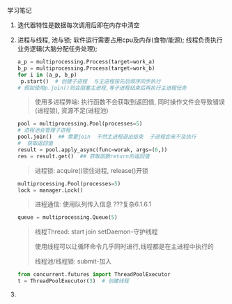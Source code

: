 学习笔记

1. 迭代器特性是数据每次调用后即在内存中清空

2. 进程与线程, 池与锁; 软件运行需要占用cpu及内存(食物/能源);  线程负责执行业务逻辑(大脑分配任务处理); 

   ```python
   a_p = multiprocessing.Process(target=work_a)
   b_p = multiprocessing.Process(target=work_b)
   for i in (a_p, b_p)
   	p.start()  # 创建子进程  与主进程按先后顺序同步执行
   # 假如使用p.join()则会阻塞主进程,等子进程结束后再执行主进程任务
   ```

   >  使用多进程弊端: 执行函数不会获取到返回值, 同时操作文件会导致错误(进程锁), 资源不足(进程池)

   ````python
   pool = multiprocessing.Pool(processes=5)
   # 进程池会管理子进程
   pool.join()  ## 需要join  不然主进程退出结束  子进程会来不及执行
   #  获取返回值
   result = pool.apply_async(func=worak, args=(6,))
   res = result.get()  ## 获取函数return的返回值
   ````

   > 进程锁: acquire()锁住进程, release()开锁

   ```python
   multiprocessing.Pool(processes=5)
   lock = manager.Lock()
   ```

   > 进程通信: 使用队列传入信息 ???复杂6.1.6.1

   ```python
   queue = multiprocessing.Queue(5)
   ```

   > 线程Thread:  start join setDaemon-守护线程
   >
   > 使用线程可以让循环命令几乎同时进行,线程都是在主进程中执行的
   >
   > 线程池/线程锁: submit-加入    

   ```python
   from concurrent.futures import ThreadPoolExecutor
   t = ThreadPoolExecutor(3)  # 创建线程
   
   ```

   

3. 